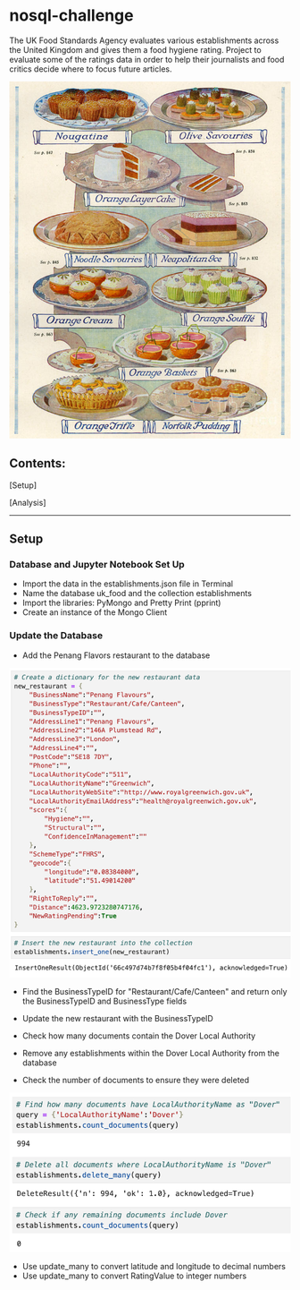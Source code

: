 # nosql-challenge

The UK Food Standards Agency evaluates various establishments across the United Kingdom and gives them a food hygiene rating. Project to evaluate some of the ratings data in order to help their journalists and food critics decide where to focus future articles.


![english food](https://github.com/caitlin-hartley/nosql-challenge/blob/main/images/uk_food_magazine.jpg)

## Contents:

[Setup]

[Analysis]


---

## Setup

### Database and Jupyter Notebook Set Up

- Import the data in the establishments.json file in Terminal
- Name the database uk_food and the collection establishments
- Import the libraries: PyMongo and Pretty Print (pprint)
- Create an instance of the Mongo Client

### Update the Database
- Add the Penang Flavors restaurant to the database

![penang](https://github.com/caitlin-hartley/nosql-challenge/blob/main/images/add_penang.png)

- Find the BusinessTypeID for "Restaurant/Cafe/Canteen" and return only the BusinessTypeID and BusinessType fields
- Update the new restaurant with the BusinessTypeID

- Check how many documents contain the Dover Local Authority
- Remove any establishments within the Dover Local Authority from the database
- Check the number of documents to ensure they were deleted

![dover](https://github.com/caitlin-hartley/nosql-challenge/blob/main/images/delete_dover.png)

- Use update_many to convert latitude and longitude to decimal numbers
- Use update_many to convert RatingValue to integer numbers
